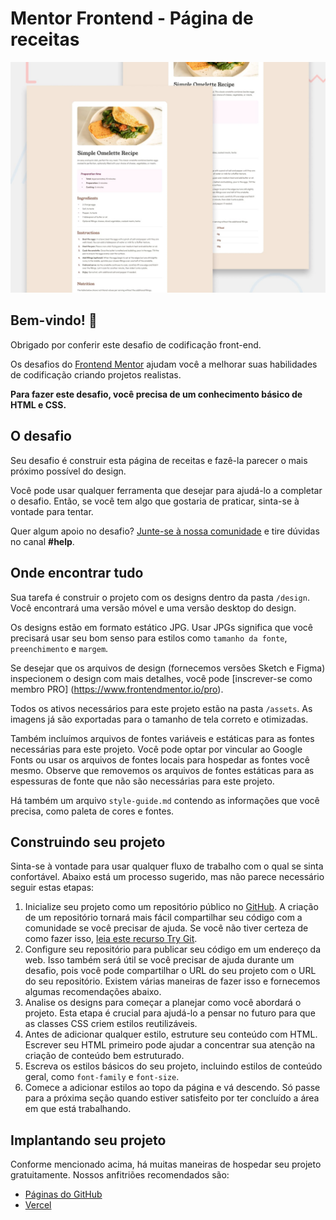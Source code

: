 # Mentor Frontend - Página de receitas

![Visualização do design para o desafio de codificação da página Receita](./design/desktop-preview.jpg)

## Bem-vindo! 👋

Obrigado por conferir este desafio de codificação front-end.

Os desafios do [Frontend Mentor](https://www.frontendmentor.io) ajudam você a melhorar suas habilidades de codificação criando projetos realistas.

**Para fazer este desafio, você precisa de um conhecimento básico de HTML e CSS.**

## O desafio

Seu desafio é construir esta página de receitas e fazê-la parecer o mais próximo possível do design.

Você pode usar qualquer ferramenta que desejar para ajudá-lo a completar o desafio. Então, se você tem algo que gostaria de praticar, sinta-se à vontade para tentar.

Quer algum apoio no desafio? [Junte-se à nossa comunidade](https://www.frontendmentor.io/community) e tire dúvidas no canal **#help**.

## Onde encontrar tudo

Sua tarefa é construir o projeto com os designs dentro da pasta `/design`. Você encontrará uma versão móvel e uma versão desktop do design.

Os designs estão em formato estático JPG. Usar JPGs significa que você precisará usar seu bom senso para estilos como `tamanho da fonte`, `preenchimento` e `margem`.

Se desejar que os arquivos de design (fornecemos versões Sketch e Figma) inspecionem o design com mais detalhes, você pode [inscrever-se como membro PRO] (https://www.frontendmentor.io/pro).

Todos os ativos necessários para este projeto estão na pasta `/assets`. As imagens já são exportadas para o tamanho de tela correto e otimizadas.

Também incluímos arquivos de fontes variáveis ​​e estáticas para as fontes necessárias para este projeto. Você pode optar por vincular ao Google Fonts ou usar os arquivos de fontes locais para hospedar as fontes você mesmo. Observe que removemos os arquivos de fontes estáticas para as espessuras de fonte que não são necessárias para este projeto.

Há também um arquivo `style-guide.md` contendo as informações que você precisa, como paleta de cores e fontes.

## Construindo seu projeto
Sinta-se à vontade para usar qualquer fluxo de trabalho com o qual se sinta confortável. Abaixo está um processo sugerido, mas não parece necessário seguir estas etapas:

1. Inicialize seu projeto como um repositório público no [GitHub](https://github.com/). A criação de um repositório tornará mais fácil compartilhar seu código com a comunidade se você precisar de ajuda. Se você não tiver certeza de como fazer isso, [leia este recurso Try Git](https://try.github.io/).
2. Configure seu repositório para publicar seu código em um endereço da web. Isso também será útil se você precisar de ajuda durante um desafio, pois você pode compartilhar o URL do seu projeto com o URL do seu repositório. Existem várias maneiras de fazer isso e fornecemos algumas recomendações abaixo.
3. Analise os designs para começar a planejar como você abordará o projeto. Esta etapa é crucial para ajudá-lo a pensar no futuro para que as classes CSS criem estilos reutilizáveis.
4. Antes de adicionar qualquer estilo, estruture seu conteúdo com HTML. Escrever seu HTML primeiro pode ajudar a concentrar sua atenção na criação de conteúdo bem estruturado.
5. Escreva os estilos básicos do seu projeto, incluindo estilos de conteúdo geral, como `font-family` e `font-size`.
6. Comece a adicionar estilos ao topo da página e vá descendo. Só passe para a próxima seção quando estiver satisfeito por ter concluído a área em que está trabalhando.

## Implantando seu projeto

Conforme mencionado acima, há muitas maneiras de hospedar seu projeto gratuitamente. Nossos anfitriões recomendados são:

- [Páginas do GitHub](https://pages.github.com/)
- [Vercel](https://vercel.com/)
